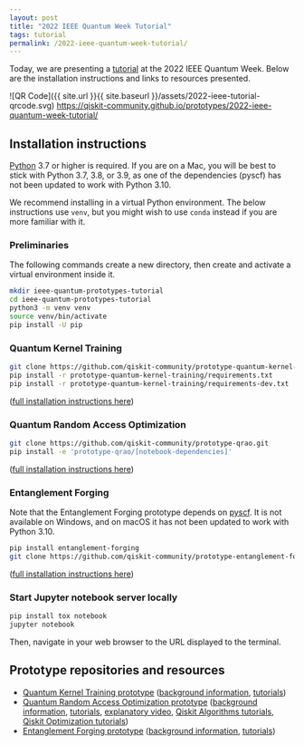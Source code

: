 ```yaml
---
layout: post
title: "2022 IEEE Quantum Week Tutorial"
tags: tutorial
permalink: /2022-ieee-quantum-week-tutorial/
---
```


Today, we are presenting a [tutorial](https://qce.quantum.ieee.org/2022/tutorials-program/#pedrorivero) at the 2022 IEEE Quantum Week.  Below are the installation instructions and links to resources presented.

![QR Code]({{ site.url }}{{ site.baseurl }}/assets/2022-ieee-tutorial-qrcode.svg)
https://qiskit-community.github.io/prototypes/2022-ieee-quantum-week-tutorial/

## Installation instructions

[Python](https://www.python.org/) 3.7 or higher is required.  If you are on a Mac, you will be best to stick with Python 3.7, 3.8, or 3.9, as one of the dependencies (pyscf) has not been updated to work with Python 3.10.

We recommend installing in a virtual Python environment.  The below instructions use `venv`, but you might wish to use `conda` instead if you are more familiar with it.

### Preliminaries

The following commands create a new directory, then create and activate a virtual environment inside it.

```sh
mkdir ieee-quantum-prototypes-tutorial
cd ieee-quantum-prototypes-tutorial
python3 -m venv venv
source venv/bin/activate
pip install -U pip
```

### Quantum Kernel Training

```sh
git clone https://github.com/qiskit-community/prototype-quantum-kernel-training.git
pip install -r prototype-quantum-kernel-training/requirements.txt
pip install -r prototype-quantum-kernel-training/requirements-dev.txt
```

([full installation instructions here](https://github.com/qiskit-community/prototype-quantum-kernel-training/blob/main/INSTALL.md))

### Quantum Random Access Optimization

```sh
git clone https://github.com/qiskit-community/prototype-qrao.git
pip install -e 'prototype-qrao/[notebook-dependencies]'
```

([full installation instructions here](https://github.com/qiskit-community/prototype-qrao/blob/main/INSTALL.md))

### Entanglement Forging

Note that the Entanglement Forging prototype depends on [pyscf](https://pyscf.org/).  It is not available on Windows, and on macOS it has not been updated to work with Python 3.10.

```sh
pip install entanglement-forging
git clone https://github.com/qiskit-community/prototype-entanglement-forging.git
```

([full installation instructions here](https://github.com/qiskit-community/prototype-entanglement-forging/blob/main/docs/2-reference_guide/reference_guide.md#installation-instructions))

### Start Jupyter notebook server locally

```sh
pip install tox notebook
jupyter notebook
```

Then, navigate in your web browser to the URL displayed to the terminal.

## Prototype repositories and resources

- [Quantum Kernel Training prototype](https://github.com/qiskit-community/prototype-qrao) ([background information](https://github.com/qiskit-community/prototype-qrao/blob/main/docs/background/README.md), [tutorials](https://github.com/qiskit-community/prototype-qrao/tree/main/docs/tutorials))
- [Quantum Random Access Optimization prototype](https://github.com/qiskit-community/prototype-quantum-kernel-training) ([background information](https://github.com/qiskit-community/prototype-quantum-kernel-training/tree/main/docs/background), [tutorials](https://github.com/qiskit-community/prototype-quantum-kernel-training/tree/main/docs/tutorials), [explanatory video](https://www.youtube.com/watch?v=y-k4--0ZbGo), [Qiskit Algorithms tutorials](https://qiskit.org/documentation/tutorials.html#algorithms), [Qiskit Optimization tutorials](https://qiskit.org/documentation/optimization/tutorials/index.html#optimization-tutorials))
- [Entanglement Forging prototype](https://github.com/qiskit-community/prototype-entanglement-forging) ([background information](https://github.com/qiskit-community/prototype-entanglement-forging/blob/main/docs/3-explanatory_material/explanatory_material.md), [tutorials](https://github.com/qiskit-community/prototype-entanglement-forging/tree/main/docs/1-tutorials))
